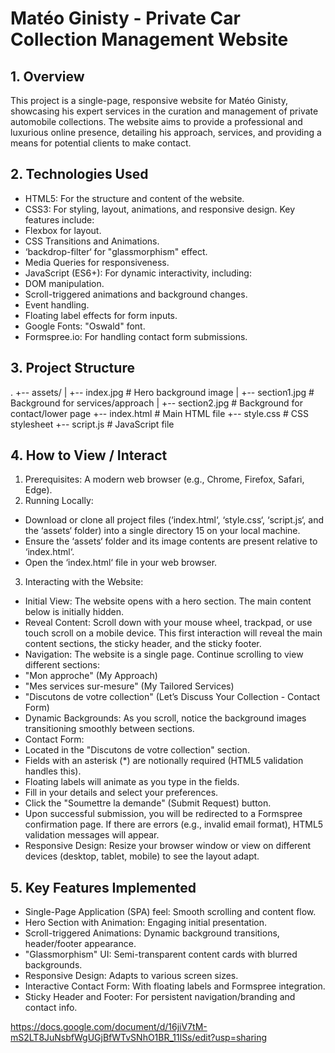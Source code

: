# Matéo Ginisty - Private Car Collection Management Website
## 1. Overview
This project is a single-page, responsive website for Matéo Ginisty,
showcasing his expert services in the curation and management of
private automobile collections. The website aims to provide a
professional and luxurious online presence, detailing his approach,
services, and providing a means for potential clients to make contact.
## 2. Technologies Used
* HTML5: For the structure and content of the website.
* CSS3: For styling, layout, animations, and responsive design.
Key features include:
* Flexbox for layout.
* CSS Transitions and Animations.
* ‘backdrop-filter‘ for "glassmorphism" effect.
* Media Queries for responsiveness.
* JavaScript (ES6+): For dynamic interactivity, including:
* DOM manipulation.
* Scroll-triggered animations and background changes.
* Event handling.
* Floating label effects for form inputs.
* Google Fonts: "Oswald" font.
* Formspree.io: For handling contact form submissions.
## 3. Project Structure
.
+-- assets/
| +-- index.jpg # Hero background image
| +-- section1.jpg # Background for services/approach
| +-- section2.jpg # Background for contact/lower page
+-- index.html # Main HTML file
+-- style.css # CSS stylesheet
+-- script.js # JavaScript file
## 4. How to View / Interact
1. Prerequisites: A modern web browser (e.g., Chrome, Firefox,
Safari, Edge).
2. Running Locally:
* Download or clone all project files (‘index.html‘, ‘style.css‘,
‘script.js‘, and the ‘assets‘ folder) into a single directory
15
on your local machine.
* Ensure the ‘assets‘ folder and its image contents are present
relative to ‘index.html‘.
* Open the ‘index.html‘ file in your web browser.
3. Interacting with the Website:
* Initial View: The website opens with a hero section. The main
content below is initially hidden.
* Reveal Content: Scroll down with your mouse wheel, trackpad,
or use touch scroll on a mobile device. This first interaction
will reveal the main content sections, the sticky header, and
the sticky footer.
* Navigation: The website is a single page. Continue scrolling
to view different sections:
* "Mon approche" (My Approach)
* "Mes services sur-mesure" (My Tailored Services)
* "Discutons de votre collection" (Let’s Discuss Your
Collection - Contact Form)
* Dynamic Backgrounds: As you scroll, notice the background
images transitioning smoothly between sections.
* Contact Form:
* Located in the "Discutons de votre collection" section.
* Fields with an asterisk (*) are notionally required (HTML5
validation handles this).
* Floating labels will animate as you type in the fields.
* Fill in your details and select your preferences.
* Click the "Soumettre la demande" (Submit Request) button.
* Upon successful submission, you will be redirected to a
Formspree confirmation page. If there are errors (e.g.,
invalid email format), HTML5 validation messages will appear.
* Responsive Design: Resize your browser window or view on
different devices (desktop, tablet, mobile) to see the layout
adapt.
## 5. Key Features Implemented
* Single-Page Application (SPA) feel: Smooth scrolling and content flow.
* Hero Section with Animation: Engaging initial presentation.
* Scroll-triggered Animations: Dynamic background transitions,
header/footer appearance.
* "Glassmorphism" UI: Semi-transparent content cards with blurred
backgrounds.
* Responsive Design: Adapts to various screen sizes.
* Interactive Contact Form: With floating labels and Formspree
integration.
* Sticky Header and Footer: For persistent navigation/branding and
contact info.

https://docs.google.com/document/d/16jiV7tM-mS2LT8JuNsbfWgUGjBfWTvSNhO1BR_11lSs/edit?usp=sharing
